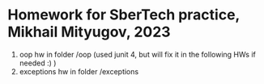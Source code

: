# Homework for SberTech practice, Mikhail Mityugov, 2023
1. oop hw in folder /oop (used junit 4, but will fix it in the following HWs if needed  :) )
2. exceptions hw in folder /exceptions
